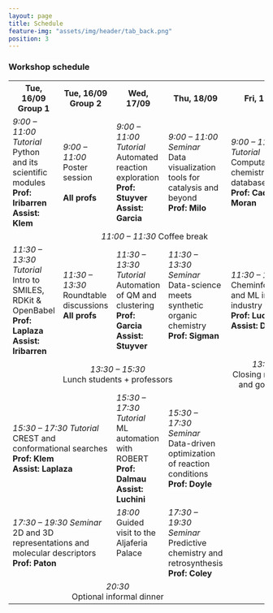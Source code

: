 ```yaml
---
layout: page
title: Schedule
feature-img: "assets/img/header/tab_back.png"
position: 3
---
```


### Workshop schedule

<html>
<head>
<style>
#customers {
  border-collapse: collapse;
  width: 100%;
}

#customers td, th {
  border: 1px solid #ddd;
  line-height: 1.5;
  vertical-align: top;
}
.centered td {
  text-align: center
}

#customers th {
  text-align: center;
  background-color:rgb(228, 227, 227);
}

</style>
</head>

<body>

<table id="customers">
  <tr class="centered">
    <th>Tue, 16/09<br>Group 1</th>
    <th>Tue, 16/09<br>Group 2<br></th>
    <th>Wed, 17/09</th>
    <th>Thu, 18/09</th>
    <th>Fri, 19/09</th>
  </tr>
  <tr>
    <td><i>9:00 – 11:00 Tutorial</i><br>Python and its scientific modules<br><b>Prof: Iribarren</b><br><b>Assist: Klem</b></td>
    <td><i>9:00 – 11:00 </i><br>Poster session<br><br><b>All profs</b></td>
    <td><i>9:00 – 11:00 Tutorial</i><br>Automated reaction exploration<br><b>Prof: Stuyver</b><br><b>Assist: Garcia</b></td>
    <td><i>9:00 – 11:00 Seminar</i><br>Data visualization tools for catalysis and beyond<br><b>Prof: Milo</b><br></td>
    <td><i>9:00 – 11:00 Tutorial</i><br>Computational chemistry databases<br><b>Prof: Cadge & Moran</b></td>
  </tr>
  <tr class="centered">
    <td colspan="5"><i>11:00 – 11:30</i> Coffee break</td>
  <tr>
    <td><i>11:30 – 13:30 Tutorial</i><br>Intro to SMILES, RDKit & OpenBabel<br><b>Prof: Laplaza</b><br><b>Assist: Iribarren</b></td>
    <td><i>11:30 – 13:30 </i><br>Roundtable discussions<br><b>All profs</b><br><br></td>
    <td><i>11:30 – 13:30 Tutorial</i><br>Automation of QM and clustering<br><b>Prof: Garcia</b><br><b>Assist: Stuyver</b></td>
    <td><i>11:30 – 13:30 Seminar</i><br>Data-science meets synthetic organic chemistry<br><b>Prof: Sigman</b><br><br></td>
    <td><i>11:30 – 13:30 </i><br>Cheminformatics and ML in industry<br><b>Prof: Luchini</b><br><b>Assist: Dalmau</b></td>
  </tr>
  <tr class="centered">
    <td colspan="4"><i>13:30 – 15:30 </i><br>Lunch students + professors</td>
    <td><i>13:30</i><br>Closing remarks and goodbye</td>
  </tr>
  <tr>
    <td colspan="2"><i>15:30 – 17:30 Tutorial</i><br>CREST and conformational searches<br><b>Prof: Klem</b><br><b>Assist: Laplaza</b></td>
    <td><i>15:30 – 17:30 Tutorial</i><br>ML automation with ROBERT<br><b>Prof: Dalmau</b><br><b>Assist: Luchini</b></td>
    <td><i>15:30 – 17:30 Seminar </i><br>Data-driven optimization of reaction conditions<br><b>Prof: Doyle</b></td>
    <td style="border:none;"></td>
  </tr>
  <tr>
    <td colspan="2"><i>17:30 – 19:30 Seminar</i><br>2D and 3D representations and molecular descriptors<br><b>Prof: Paton</b></td>
    <td><i>18:00 </i><br>Guided visit to the Aljaferia Palace<br><br><br></td>
    <td><i>17:30 – 19:30 Seminar </i><br>Predictive chemistry and retrosynthesis<br><b>Prof: Coley</b></td>
    <td style="border:none;"></td>
  </tr>
  <tr class="centered">
    <td colspan="4"><i>20:30</i><br>Optional informal dinner</td>
    <td style="border:none;"></td>
  </tr>
<!-- </table> -->

<!-- </body> -->
<!-- </html> -->

